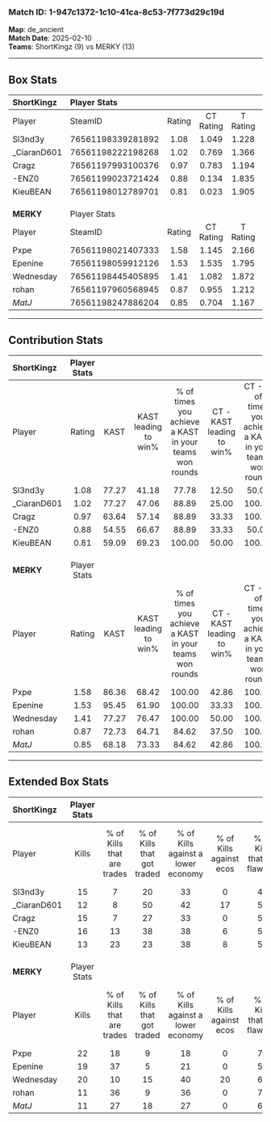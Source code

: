 ### Match ID: 1-947c1372-1c10-41ca-8c53-7f773d29c19d  
**Map**: de_ancient  
**Match Date**: 2025-02-10  
**Teams**: ShortKingz (9) vs MERKY (13)  

---  

## Box Stats  

| **ShortKingz** | Player Stats      |        |           |          |       |       |       |         |        |      |     |
| :- | :- | :-: | :-: | :-: | :-: | :-: | :-: | :-: | :-: | :-: | :-: |
| Player         | SteamID           | Rating | CT Rating | T Rating | KAST  |  ADR  | Kills | Assists | Deaths | K/D  | HS% |
| Sl3nd3y        | 76561198339281892 |  1.08  |   1.049   |  1.228   | 77.27 | 85.0  |  15   |    6    |   18   | 0.83 | 60  |
| _CiaranD601    | 76561198222198268 |  1.02  |   0.769   |  1.366   | 77.27 | 67.4  |  12   |    4    |   13   | 0.92 | 33  |
| Cragz          | 76561197993100376 |  0.97  |   0.783   |  1.194   | 63.64 | 70.1  |  15   |    4    |   16   | 0.94 | 26  |
| -ENZ0          | 76561199023721424 |  0.88  |   0.134   |  1.835   | 54.55 | 75.4  |  16   |    3    |   19   | 0.84 | 75  |
| KieuBEAN       | 76561198012789701 |  0.81  |   0.023   |  1.905   | 59.09 | 68.8  |  13   |    4    |   18   | 0.72 | 53  |
|                |                   |        |           |          |       |       |       |         |        |      |     |
|                |                   |        |           |          |       |       |       |         |        |      |     |
|                |                   |        |           |          |       |       |       |         |        |      |     |
| **MERKY**      | Player Stats      |        |           |          |       |       |       |         |        |      |     |
| Player         | SteamID           | Rating | CT Rating | T Rating | KAST  |  ADR  | Kills | Assists | Deaths | K/D  | HS% |
| Pxpe           | 76561198021407333 |  1.58  |   1.145   |  2.166   | 86.36 | 85.0  |  22   |    4    |   11   | 2.00 | 54  |
| Epenine        | 76561198059912126 |  1.53  |   1.535   |  1.795   | 95.45 | 100.1 |  19   |   10    |   14   | 1.36 | 36  |
| Wednesday      | 76561198445405895 |  1.41  |   1.082   |  1.872   | 77.27 | 103.3 |  20   |    8    |   15   | 1.33 | 35  |
| rohan          | 76561197960568945 |  0.87  |   0.955   |  1.212   | 72.73 | 67.2  |  11   |    5    |   16   | 0.69 | 72  |
| _MatJ_         | 76561198247886204 |  0.85  |   0.704   |  1.167   | 68.18 | 67.1  |  11   |    8    |   16   | 0.69 | 27  |
---  

## Contribution Stats  

| **ShortKingz** | Player Stats |       |                      |                                                        |                           |                                                             |                          |                                                            |
| :- | :-: | :-: | :-: | :-: | :-: | :-: | :-: | :-: |
| Player         |    Rating    | KAST  | KAST leading to win% | % of times you achieve a KAST in your teams won rounds | CT - KAST leading to win% | CT - % of times you achieve a KAST in your teams won rounds | T - KAST leading to win% | T - % of times you achieve a KAST in your teams won rounds |
| Sl3nd3y        |     1.08     | 77.27 |        41.18         |                         77.78                          |           12.50           |                            50.00                            |          66.67           |                           85.71                            |
| _CiaranD601    |     1.02     | 77.27 |        47.06         |                         88.89                          |           25.00           |                           100.00                            |          66.67           |                           85.71                            |
| Cragz          |     0.97     | 63.64 |        57.14         |                         88.89                          |           33.33           |                           100.00                            |          75.00           |                           85.71                            |
| -ENZ0          |     0.88     | 54.55 |        66.67         |                         88.89                          |           33.33           |                            50.00                            |          77.78           |                           100.00                           |
| KieuBEAN       |     0.81     | 59.09 |        69.23         |                         100.00                         |           50.00           |                           100.00                            |          77.78           |                           100.00                           |
|                |              |       |                      |                                                        |                           |                                                             |                          |                                                            |
|                |              |       |                      |                                                        |                           |                                                             |                          |                                                            |
|                |              |       |                      |                                                        |                           |                                                             |                          |                                                            |
| **MERKY**      | Player Stats |       |                      |                                                        |                           |                                                             |                          |                                                            |
| Player         |    Rating    | KAST  | KAST leading to win% | % of times you achieve a KAST in your teams won rounds | CT - KAST leading to win% | CT - % of times you achieve a KAST in your teams won rounds | T - KAST leading to win% | T - % of times you achieve a KAST in your teams won rounds |
| Pxpe           |     1.58     | 86.36 |        68.42         |                         100.00                         |           42.86           |                           100.00                            |          83.33           |                           100.00                           |
| Epenine        |     1.53     | 95.45 |        61.90         |                         100.00                         |           33.33           |                           100.00                            |          83.33           |                           100.00                           |
| Wednesday      |     1.41     | 77.27 |        76.47         |                         100.00                         |           50.00           |                           100.00                            |          90.91           |                           100.00                           |
| rohan          |     0.87     | 72.73 |        64.71         |                         84.62                          |           37.50           |                           100.00                            |          88.89           |                           80.00                            |
| _MatJ_         |     0.85     | 68.18 |        73.33         |                         84.62                          |           42.86           |                           100.00                            |          100.00          |                           80.00                            |
---  

## Extended Box Stats  

| **ShortKingz** | Player Stats |                            |                            |                                    |                         |                              |                                 |        |                             |                                     |                          |                               |                            |
| :- | :-: | :-: | :-: | :-: | :-: | :-: | :-: | :-: | :-: | :-: | :-: | :-: | :-: |
| Player         |    Kills     | % of Kills that are trades | % of Kills that got traded | % of Kills against a lower economy | % of Kills against ecos | % of Kills that are flawless | % of Kills that are close duels | Deaths | % of Deaths that get traded | % of Deaths against a lower economy | % of Deaths against ecos | % of Deaths that are flawless | % of Deaths that are close |
| Sl3nd3y        |      15      |             7              |             20             |                 33                 |            0            |              47              |                0                |   18   |             11              |                 17                  |            6             |              67               |             0              |
| _CiaranD601    |      12      |             8              |             50             |                 42                 |           17            |              50              |                8                |   13   |              8              |                 15                  |            8             |              54               |             8              |
| Cragz          |      15      |             7              |             27             |                 33                 |            0            |              53              |               20                |   16   |              6              |                 25                  |            6             |              56               |             13             |
| -ENZ0          |      16      |             13             |             38             |                 38                 |            6            |              50              |                6                |   19   |              5              |                 26                  |            5             |              58               |             11             |
| KieuBEAN       |      13      |             23             |             23             |                 38                 |            8            |              54              |               15                |   18   |             17              |                 28                  |            6             |              83               |             6              |
|                |              |                            |                            |                                    |                         |                              |                                 |        |                             |                                     |                          |                               |                            |
|                |              |                            |                            |                                    |                         |                              |                                 |        |                             |                                     |                          |                               |                            |
|                |              |                            |                            |                                    |                         |                              |                                 |        |                             |                                     |                          |                               |                            |
| **MERKY**      | Player Stats |                            |                            |                                    |                         |                              |                                 |        |                             |                                     |                          |                               |                            |
| Player         |    Kills     | % of Kills that are trades | % of Kills that got traded | % of Kills against a lower economy | % of Kills against ecos | % of Kills that are flawless | % of Kills that are close duels | Deaths | % of Deaths that get traded | % of Deaths against a lower economy | % of Deaths against ecos | % of Deaths that are flawless | % of Deaths that are close |
| Pxpe           |      22      |             18             |             9              |                 18                 |            0            |              77              |                0                |   11   |             45              |                 18                  |            0             |              73               |             0              |
| Epenine        |      19      |             37             |             5              |                 21                 |            0            |              53              |               26                |   14   |             43              |                 14                  |            0             |              36               |             14             |
| Wednesday      |      20      |             10             |             15             |                 40                 |           20            |              60              |                5                |   15   |             27              |                  7                  |            0             |              47               |             7              |
| rohan          |      11      |             36             |             9              |                 36                 |            0            |              73              |                0                |   16   |             25              |                  6                  |            6             |              50               |             6              |
| _MatJ_         |      11      |             27             |             18             |                 27                 |            0            |              64              |                0                |   16   |             25              |                 19                  |            6             |              56               |             19             |
